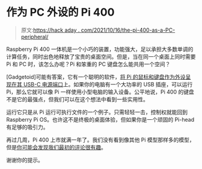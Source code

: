 # 作为 PC 外设的 Pi 400

> 原文:[https://hack aday . com/2021/10/16/the-pi-400-as-a-PC-peripheral/](https://hackaday.com/2021/10/16/the-pi-400-as-a-pc-peripheral/)

Raspberry Pi 400 一体机是一个小巧的装置，功能强大，足以承担大多数单调的计算任务，同时出色地释放了宝贵的桌面空间。但是，当在同一个桌面上同时需要 Pi 和 PC 时，该怎么办呢？Pi 和笨重的 PC 键盘怎么能共用一个空间？

[Gadgetoid]可能有答案，它有一个聪明的软件，[将 Pi 的鼠标和键盘作为外设呈现在其 USB-C 电源端口](https://github.com/Gadgetoid/pi400kb/tree/main)上。如果你的电脑有一个大功率的 USB 插座，可以运行 Pi，那么它就可以像 Pi 一样使用小型电脑的输入设备。公平地说，Pi 400 的键盘不是它的最强点，但我们可以在这个想法中看到一些实用性。

运行它只是从 Pi 运行可执行文件的一个例子。只需轻轻一击，控制权就能回到 Raspberry Pi OS。也许这不是终极的桌面体验，但如果你是一个顽固的 Pi-head 有足够的吸引力。

再过几周，Pi 400 上市就满一年了。我们没有看到像其他 Pi 模型那样多的模型，但是[你可能会发现我们最初的评论很有趣](https://hackaday.com/2020/11/02/new-raspberry-pi-400-is-a-computer-in-a-keyboard-for-70/)。

谢谢你的提示。